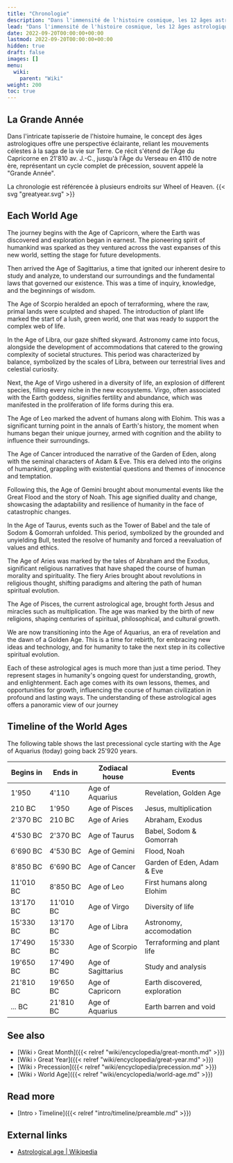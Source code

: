 ```yaml
---
title: "Chronologie"
description: "Dans l'immensité de l'histoire cosmique, les 12 âges astrologiques, commençant par l'Âge du Capricorne en 21'810 av. J.-C. et se terminant par l'Âge du Verseau en 4110 de notre ère, offrent une perspective fascinante pour observer la civilisation humaine. Ces âges reflètent un cycle complet de précession, souvent appelé Grande Année, un cycle qui guide le déroulement des événements et l'évolution de la conscience sur Terre. Chaque âge représente une ère distincte, apportant ses propres thèmes et enseignements. L'Âge du Capricorne a marqué la découverte et l'exploration de la Terre. Le Sagittaire a propulsé les études et les analyses, tandis que le Scorpion a permis la terraformation et la prolifération de la vie végétale. Dans l'Âge de la Balance, l'humanité s'est concentrée sur l'astronomie et les aménagements, suivi par l'Âge de la Vierge qui a vu une diversité de vie. L'Âge du Lion a été témoin de l'avènement des êtres humains aux côtés des Elohim, suivi par l'Âge du Cancer, marquant l'ère du Jardin d'Eden et du récit d'Adam et Ève. Les âges suivants ont chacun marqué des étapes religieuses et historiques significatives, du déluge dans l'Âge des Gémeaux, aux événements tels que Babel, Sodome et Gomorrhe dans le Taureau, et Abraham et l'Exode dans le Bélier. L'Âge des Poissons a marqué l'avènement de Jésus, avec des miracles tels que la multiplication, conduisant à notre présent Âge du Verseau, symbolisant la révélation et le début d'un Âge d'Or. Ces âges représentent non seulement des périodes de temps, mais un grand voyage cosmique que l'humanité entreprend dans sa quête de croissance spirituelle et d'illumination."
lead: "Dans l'immensité de l'histoire cosmique, les 12 âges astrologiques, commençant par l'Âge du Capricorne en 21'810 av. J.-C. et se terminant par l'Âge du Verseau en 4110 de notre ère, offrent une perspective fascinante pour observer la civilisation humaine. Ces âges reflètent un cycle complet de précession, souvent appelé Grande Année, un cycle qui guide le déroulement des événements et l'évolution de la conscience sur Terre. Chaque âge représente une ère distincte, apportant ses propres thèmes et enseignements. L'Âge du Capricorne a marqué la découverte et l'exploration de la Terre. Le Sagittaire a propulsé les études et les analyses, tandis que le Scorpion a permis la terraformation et la prolifération de la vie végétale. Dans l'Âge de la Balance, l'humanité s'est concentrée sur l'astronomie et les aménagements, suivi par l'Âge de la Vierge qui a vu une diversité de vie. L'Âge du Lion a été témoin de l'avènement des êtres humains aux côtés des Elohim, suivi par l'Âge du Cancer, marquant l'ère du Jardin d'Eden et du récit d'Adam et Ève. Les âges suivants ont chacun marqué des étapes religieuses et historiques significatives, du déluge dans l'Âge des Gémeaux, aux événements tels que Babel, Sodome et Gomorrhe dans le Taureau, et Abraham et l'Exode dans le Bélier. L'Âge des Poissons a marqué l'avènement de Jésus, avec des miracles tels que la multiplication, conduisant à notre présent Âge du Verseau, symbolisant la révélation et le début d'un Âge d'Or. Ces âges représentent non seulement des périodes de temps, mais un grand voyage cosmique que l'humanité entreprend dans sa quête de croissance spirituelle et d'illumination."
date: 2022-09-20T00:00:00+00:00
lastmod: 2022-09-20T00:00:00+00:00
hidden: true
draft: false
images: []
menu:
  wiki:
    parent: "Wiki"
weight: 200
toc: true
---
```


## La Grande Année

Dans l'intricate tapisserie de l'histoire humaine, le concept des âges astrologiques offre une perspective éclairante, reliant les mouvements célestes à la saga de la vie sur Terre. Ce récit s'étend de l'Âge du Capricorne en 21'810 av. J.-C., jusqu'à l'Âge du Verseau en 4110 de notre ère, représentant un cycle complet de précession, souvent appelé la "Grande Année".

La chronologie est référencée à plusieurs endroits sur Wheel of Heaven. {{< svg "greatyear.svg" >}}

## Each World Age

The journey begins with the Age of Capricorn, where the Earth was discovered and exploration began in earnest. The pioneering spirit of humankind was sparked as they ventured across the vast expanses of this new world, setting the stage for future developments.

Then arrived the Age of Sagittarius, a time that ignited our inherent desire to study and analyze, to understand our surroundings and the fundamental laws that governed our existence. This was a time of inquiry, knowledge, and the beginnings of wisdom.

The Age of Scorpio heralded an epoch of terraforming, where the raw, primal lands were sculpted and shaped. The introduction of plant life marked the start of a lush, green world, one that was ready to support the complex web of life.

In the Age of Libra, our gaze shifted skyward. Astronomy came into focus, alongside the development of accommodations that catered to the growing complexity of societal structures. This period was characterized by balance, symbolized by the scales of Libra, between our terrestrial lives and celestial curiosity.

Next, the Age of Virgo ushered in a diversity of life, an explosion of different species, filling every niche in the new ecosystems. Virgo, often associated with the Earth goddess, signifies fertility and abundance, which was manifested in the proliferation of life forms during this era.

The Age of Leo marked the advent of humans along with Elohim. This was a significant turning point in the annals of Earth's history, the moment when humans began their unique journey, armed with cognition and the ability to influence their surroundings.

The Age of Cancer introduced the narrative of the Garden of Eden, along with the seminal characters of Adam & Eve. This era delved into the origins of humankind, grappling with existential questions and themes of innocence and temptation.

Following this, the Age of Gemini brought about monumental events like the Great Flood and the story of Noah. This age signified duality and change, showcasing the adaptability and resilience of humanity in the face of catastrophic changes.

In the Age of Taurus, events such as the Tower of Babel and the tale of Sodom & Gomorrah unfolded. This period, symbolized by the grounded and unyielding Bull, tested the resolve of humanity and forced a reevaluation of values and ethics.

The Age of Aries was marked by the tales of Abraham and the Exodus, significant religious narratives that have shaped the course of human morality and spirituality. The fiery Aries brought about revolutions in religious thought, shifting paradigms and altering the path of human spiritual evolution.

The Age of Pisces, the current astrological age, brought forth Jesus and miracles such as multiplication. The age was marked by the birth of new religions, shaping centuries of spiritual, philosophical, and cultural growth.

We are now transitioning into the Age of Aquarius, an era of revelation and the dawn of a Golden Age. This is a time for rebirth, for embracing new ideas and technology, and for humanity to take the next step in its collective spiritual evolution.

Each of these astrological ages is much more than just a time period. They represent stages in humanity's ongoing quest for understanding, growth, and enlightenment. Each age comes with its own lessons, themes, and opportunities for growth, influencing the course of human civilization in profound and lasting ways. The understanding of these astrological ages offers a panoramic view of our journey

## Timeline of the World Ages

The following table shows the last precessional cycle starting with the Age of Aquarius (today) going back 25'920 years.

| Begins in | Ends in   | Zodiacal house     | Events                        |
|-----------|-----------|--------------------|-------------------------------|
| 1'950     | 4'110     | Age of Aquarius    | Revelation, Golden Age        |
| 210 BC    | 1'950     | Age of Pisces      | Jesus, multiplication         |
| 2'370 BC  | 210 BC    | Age of Aries       | Abraham, Exodus               |
| 4'530 BC  | 2'370 BC  | Age of Taurus      | Babel, Sodom & Gomorrah       |
| 6'690 BC  | 4'530 BC  | Age of Gemini      | Flood, Noah                   |
| 8'850 BC  | 6'690 BC  | Age of Cancer      | Garden of Eden, Adam & Eve    |
| 11'010 BC | 8'850 BC  | Age of Leo         | First humans along Elohim     |
| 13'170 BC | 11'010 BC | Age of Virgo       | Diversity of life             |
| 15'330 BC | 13'170 BC | Age of Libra       | Astronomy, accomodation       |
| 17'490 BC | 15'330 BC | Age of Scorpio     | Terraforming and plant life   |
| 19'650 BC | 17'490 BC | Age of Sagittarius | Study and analysis            |
| 21'810 BC | 19'650 BC | Age of Capricorn   | Earth discovered, exploration |
| ... BC    | 21'810 BC | Age of Aquarius    | Earth barren and void         |

## See also

- [Wiki › Great Month]({{< relref "wiki/encyclopedia/great-month.md" >}})
- [Wiki › Great Year]({{< relref "wiki/encyclopedia/great-year.md" >}})
- [Wiki › Precession]({{< relref "wiki/encyclopedia/precession.md" >}})
- [Wiki › World Age]({{< relref "wiki/encyclopedia/world-age.md" >}})

## Read more

- [Intro › Timeline]({{< relref "intro/timeline/preamble.md" >}})

## External links

- [Astrological age | Wikipedia](https://en.wikipedia.org/wiki/Astrological_age)
